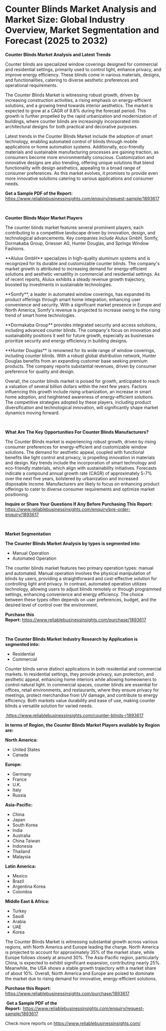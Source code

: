 <p><h1>Counter Blinds Market Analysis and Market Size: Global Industry Overview, Market Segmentation and Forecast (2025 to 2032)</h1></p><p><strong>Counter Blinds Market Analysis and Latest Trends</strong></p>
<p><p>Counter blinds are specialized window coverings designed for commercial and residential settings, primarily used to control light, enhance privacy, and improve energy efficiency. These blinds come in various materials, designs, and functionalities, catering to diverse aesthetic preferences and operational requirements.</p><p>The Counter Blinds Market is witnessing robust growth, driven by increasing construction activities, a rising emphasis on energy-efficient solutions, and a growing trend towards interior aesthetics. The market is expected to grow at a CAGR of 9.8% during the forecast period. This growth is further propelled by the rapid urbanization and modernization of buildings, where counter blinds are increasingly incorporated into architectural designs for both practical and decorative purposes.</p><p>Latest trends in the Counter Blinds Market include the adoption of smart technology, enabling automated control of blinds through mobile applications or home automation systems. Additionally, eco-friendly materials and sustainable manufacturing processes are gaining traction, as consumers become more environmentally conscious. Customization and innovative designs are also trending, offering unique solutions that blend functionality with design aesthetics, appealing to a broad range of consumer preferences. As this market evolves, it promises to provide even more innovative solutions catering to various applications and consumer needs.</p></p>
<p><strong>Get a Sample PDF of the Report:&nbsp;</strong> <a href="https://www.reliablebusinessinsights.com/enquiry/request-sample/1893617?utm_campaign=2350&utm_medium=2&utm_source=Github&utm_content=ia&utm_term=10022025&utm_id=counter-blinds">https://www.reliablebusinessinsights.com/enquiry/request-sample/1893617</a></p>
<p>&nbsp;</p>
<p><strong>Counter Blinds Major Market Players</strong></p>
<p><p>The counter blinds market features several prominent players, each contributing to a competitive landscape driven by innovation, design, and technological advancements. Key companies include Alulux GmbH, Somfy, Dormakaba Group, Griesser AG, Hunter Douglas, and Springs Window Fashions.</p><p>**Alulux GmbH** specializes in high-quality aluminum systems and is recognized for its durable and customizable counter blinds. The company's market growth is attributed to increasing demand for energy-efficient solutions and aesthetic versatility in commercial and residential settings. As of recent reports, Alulux exhibits a steady revenue growth trajectory, boosted by investments in sustainable technologies.</p><p>**Somfy**, a leader in automated window coverings, has expanded its product offerings through smart home integration, enhancing user convenience and security. With a significant market presence in Europe and North America, Somfy's revenue is projected to increase owing to the rising trend of smart home technologies.</p><p>**Dormakaba Group** provides integrated security and access solutions, including advanced counter blinds. The company's focus on innovation and sustainability positions it well for future growth, especially as businesses prioritize security and energy efficiency in building designs.</p><p>**Hunter Douglas** is renowned for its wide range of window coverings, including counter blinds. With a robust global distribution network, Hunter Douglas benefits from an expanding customer base seeking premium products. The company reports substantial revenues, driven by consumer preference for quality and design.</p><p>Overall, the counter blinds market is poised for growth, anticipated to reach a valuation of several billion dollars within the next few years. Factors influencing this growth include rising urbanization, an increase in smart home adoption, and heightened awareness of energy-efficient solutions. The competitive strategies adopted by these players, including product diversification and technological innovation, will significantly shape market dynamics moving forward.</p></p>
<p>&nbsp;</p>
<p><strong>What Are The Key Opportunities For Counter Blinds Manufacturers?</strong></p>
<p><p>The Counter Blinds market is experiencing robust growth, driven by rising consumer preferences for energy-efficient and customizable window solutions. The demand for aesthetic appeal, coupled with functional benefits like light control and privacy, is propelling innovation in materials and design. Key trends include the incorporation of smart technology and eco-friendly materials, which align with sustainability initiatives. Forecasts indicate a compound annual growth rate (CAGR) of approximately 5-7% over the next five years, bolstered by urbanization and increased disposable income. Manufacturers are likely to focus on enhancing product offerings to cater to diverse consumer requirements and optimize market positioning.</p></p>
<p><strong>Inquire or Share Your Questions If Any Before Purchasing This Report:</strong> <a href="https://www.reliablebusinessinsights.com/enquiry/pre-order-enquiry/1893617?utm_campaign=2350&utm_medium=2&utm_source=Github&utm_content=ia&utm_term=10022025&utm_id=counter-blinds">https://www.reliablebusinessinsights.com/enquiry/pre-order-enquiry/1893617</a></p>
<p>&nbsp;</p>
<p><strong>Market Segmentation</strong></p>
<p><strong>The Counter Blinds Market Analysis by types is segmented into:</strong></p>
<p><ul><li>Manual Operation</li><li>Automated Operation</li></ul></p>
<p><p>The counter blinds market features two primary operation types: manual and automated. Manual operation involves the physical manipulation of blinds by users, providing a straightforward and cost-effective solution for controlling light and privacy. In contrast, automated operation utilizes technology, allowing users to adjust blinds remotely or through programmed settings, enhancing convenience and energy efficiency. The choice between these types often depends on user preferences, budget, and the desired level of control over the environment.</p></p>
<p><strong>Purchase this Report:&nbsp;</strong><a href="https://www.reliablebusinessinsights.com/purchase/1893617?utm_campaign=2350&utm_medium=2&utm_source=Github&utm_content=ia&utm_term=10022025&utm_id=counter-blinds">https://www.reliablebusinessinsights.com/purchase/1893617</a></p>
<p>&nbsp;</p>
<p><strong>The Counter Blinds Market Industry Research by Application is segmented into:</strong></p>
<p><ul><li>Residential</li><li>Commercial</li></ul></p>
<p><p>Counter blinds serve distinct applications in both residential and commercial markets. In residential settings, they provide privacy, sun protection, and aesthetic appeal, enhancing home interiors while allowing homeowners to control natural light. In commercial spaces, counter blinds are essential for offices, retail environments, and restaurants, where they ensure privacy for meetings, protect merchandise from UV damage, and contribute to energy efficiency. Both markets value durability and ease of use, making counter blinds a versatile solution for varied needs.</p></p>
<p><a href="https://www.reliablebusinessinsights.com/counter-blinds-r1893617?utm_campaign=2350&utm_medium=2&utm_source=Github&utm_content=ia&utm_term=10022025&utm_id=counter-blinds">&nbsp;https://www.reliablebusinessinsights.com/counter-blinds-r1893617</a></p>
<p><strong>In terms of Region, the Counter Blinds Market Players available by Region are:</strong></p>
<p>
    <p> <strong> North America: </strong>
        <ul>
            <li>United States</li>
            <li>Canada</li>
        </ul>
        </p> 
    <p> <strong> Europe: </strong>
        <ul>
            <li>Germany</li>
            <li>France</li>
            <li>U.K.</li>
            <li>Italy</li>
            <li>Russia</li>
        </ul>
        </p> 
    <p> <strong> Asia-Pacific: </strong>
        <ul>
            <li>China</li>
            <li>Japan</li>
            <li>South Korea</li>
            <li>India</li>
            <li>Australia</li>
            <li>China Taiwan</li>
            <li>Indonesia</li>
            <li>Thailand</li>
            <li>Malaysia</li>
        </ul>
        </p> 
    <p> <strong> Latin America: </strong>
        <ul>
            <li>Mexico</li>
            <li>Brazil</li>
            <li>Argentina Korea</li>
            <li>Colombia</li>
        </ul>
        </p> 
    <p> <strong> Middle East & Africa: </strong>
        <ul>
            <li>Turkey</li>
            <li>Saudi</li>
            <li>Arabia</li>
            <li>UAE</li>
            <li>Korea</li>
        </ul>
    </p>
    </p>
<p><p>The Counter Blinds Market is witnessing substantial growth across various regions, with North America and Europe leading the charge. North America is projected to account for approximately 35% of the market share, while Europe follows closely at around 30%. The Asia-Pacific region, particularly China, is expected to exhibit significant expansion, contributing nearly 25%. Meanwhile, the USA shows a stable growth trajectory with a market share of about 10%. Overall, North America and Europe are poised to dominate the market due to rising demand for innovative, energy-efficient solutions.</p></p>
<p><strong>Purchase this Report: </strong><a href="https://www.reliablebusinessinsights.com/purchase/1893617?utm_campaign=2350&utm_medium=2&utm_source=Github&utm_content=ia&utm_term=10022025&utm_id=counter-blinds">https://www.reliablebusinessinsights.com/purchase/1893617</a></p>
<p>&nbsp;<strong>Get a Sample PDF of the Report:&nbsp;&nbsp;</strong><a href="https://www.reliablebusinessinsights.com/enquiry/request-sample/1893617?utm_campaign=2350&utm_medium=2&utm_source=Github&utm_content=ia&utm_term=10022025&utm_id=counter-blinds">https://www.reliablebusinessinsights.com/enquiry/request-sample/1893617</a></p>
<p><strong></strong></p>
<p>Check more reports on <a href="https://www.reliablebusinessinsights.com/?utm_campaign=2350&utm_medium=2&utm_source=Github&utm_content=ia&utm_term=10022025&utm_id=counter-blinds">https://www.reliablebusinessinsights.com/</a></p>